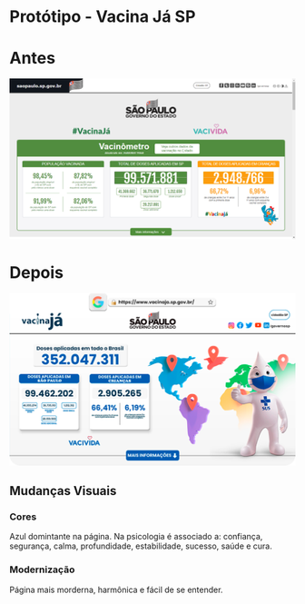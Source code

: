 # Protótipo  - Vacina Já SP
#  Antes 
![CursoemVideo](antes.png )
# Depois
![CursoemVideo](redesign.png)
##  Mudanças Visuais
### Cores
Azul domintante na página. Na psicologia é associado a: confiança, segurança, calma, profundidade, estabilidade, sucesso, saúde e cura.
### Modernização
Página mais morderna, harmônica e fácil de se entender.
